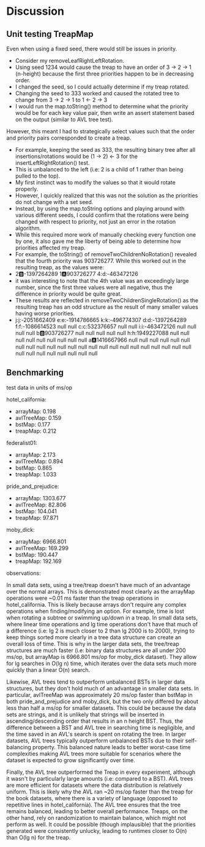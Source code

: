 # Discussion

## Unit testing TreapMap
Even when using a fixed seed, there would still be issues in priority. 
- Consider my removeLeafRightLeftRotation.
- Using seed 1234 would cause the treap to have an order of 3 -> 2 -> 1 (n-height) because the first three priorities happen to be in decreasing order. 
- I changed the seed, so I could actually determine if my treap rotated.
- Changing the seed to 333 worked and caused the rotated tree to change from 3 -> 2 -> 1 to 1 <- 2 -> 3
- I would run the map.toString() method to determine what the priority would be for each key value pair, then write an assert statement based on the output (similar to AVL tree test).

However, this meant I had to strategically select values such that the order and priority pairs corresponded to create a treap.
- For example, keeping the seed as 333, the resulting binary tree after all insertions/rotations would be  (1 -> 2) <- 3 for the insertLeftRightRotation() test.
- This is unbalanced to the left (i.e: 2 is a child of 1 rather than being pulled to the top).
- My first instinct was to modify the values so that it would rotate properly.
- However, I quickly realized that this was not the solution as the priorities do not change with a set seed.
- Instead, by using the map.toString options and playing around with various different seeds, I could confirm that the rotations were being changed with respect to priority, not just an error in the rotation algorithm.
- While this required more work of manually checking every function one by one, it also gave me the liberty of being able to determine how priorities affected my treap.
- For example, the toString() of removeTwoChildrenNoRotation() revealed that the fourth priority was 903726277. While this worked out in the resulting treap, as the values were:
- 2:b:-1397264289
  1:a:903726277 4:d:-463472126
- it was interesting to note that the 4th value was an exceedingly large number, since the first three values were all negative, thus the difference in priority would be quite great.
- These results are reflected in removeTwoChildrenSingleRotation() as the resulting treap has an odd structure as the result of many smaller values having worse priorities. 
- j:j:-2051662409
  e:e:-1914786665 k:k:-496774307
  d:d:-1397264289 f:f:-1086614523 null null
  c:c:532376657 null null i:i:-463472126 null null null null
  b:b:903726277 null null null null null h:h:1949227088 null null null null null null null null null
  a:a:1416667966 null null null null null null null null null null null null null null null null null null null null null null null null null null null null null null null

## Benchmarking
test data in units of ms/op

hotel_california:
- arrayMap: 0.198 
- avlTreeMap: 0.159
- bstMap: 0.177
- treapMap: 0.212

federalist01:
- arrayMap: 2.173
- avlTreeMap: 0.894
- bstMap: 0.865
- treapMap: 1.033

pride_and_prejudice:
- arrayMap: 1303.677
- avlTreeMap: 82.806
- bstMap: 104.041
- treapMap: 97.871

moby_dick:
- arrayMap: 6966.801
- avlTreeMap: 169.299
- bstMap: 190.447
- treapMap: 192.169

observations:

In small data sets, using a tree/treap doesn't have much of an advantage over the normal arrays. 
This is demonstrated most clearly as the arrayMap operations were ~0.01 ms faster than the treap operations in hotel_california.
This is likely because arrays don't require any complex operations when finding/modifying an option.
For example, time is lost when rotating a subtree or swimming up/down in a treap. 
In small data sets, where linear time operations and lg time operations don't have that much of a difference (i.e: lg 2 is much closer to 2 than lg 2000 is to 2000),
trying to keep things sorted more clearly in a tree data structure can create an overall loss of time.
This is why in the larger data sets, the tree/treap structures are much faster (i.e: binary data structures are all under 200 ms/op, but arrayMap is 6966.801 ms/op for moby_dick dataset).
They allow for lg searches in O(lg n) time, which iterates over the data sets much more quickly than a linear O(n) search.

Likewise, AVL trees tend to outperform unbalanced BSTs in larger data structures, but they don't hold much of an advantage in smaller data sets.
In particular, avlTreeMap was approximately 20 ms/op faster than bstMap in both pride_and_prejudice and moby_dick, but the two only differed by about less than half a ms/op for smaller datasets.
This could be because the data sets are strings, and it is unlikely that strings will be inserted in ascending/descending order that results in an n height BST.
Thus, the difference between a BST and AVL tree in searching time is negligible, and the time saved in an AVL's search is spent on rotating the tree.
In larger datasets, AVL trees typically outperform unbalanced BSTs due to their self-balancing property. 
This balanced nature leads to better worst-case time complexities making AVL trees more suitable for scenarios where the dataset is expected to grow significantly over time.

Finally, the AVL tree outperformed the Treap in every experiment, although it wasn't by particularly large amounts (i.e: compared to a BST).
AVL trees are more efficient for datasets where the data distribution is relatively uniform. 
This is likely why the AVL ran ~20 ms/op faster than the treap for the book datasets, where there is a variety of language (opposed to repetitive lines in hotel_california).
The AVL tree ensures that the tree remains balanced, leading to better overall performance. 
Treaps, on the other hand, rely on randomization to maintain balance, which might not perform as well.
It could be possible (though implausible) that the priorities generated were consistently unlucky, leading to runtimes closer to O(n) than O(lg n) for the treap.